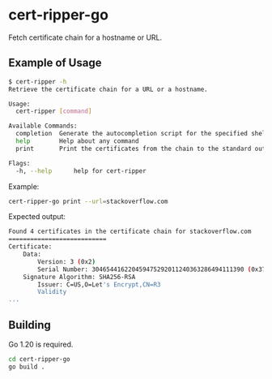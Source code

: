 # cert-ripper-go

Fetch certificate chain for a hostname or URL.

## Example of Usage

```bash
$ cert-ripper -h
Retrieve the certificate chain for a URL or a hostname.

Usage:
  cert-ripper [command]

Available Commands:
  completion  Generate the autocompletion script for the specified shell
  help        Help about any command
  print       Print the certificates from the chain to the standard output.

Flags:
  -h, --help      help for cert-ripper
```

Example:

```bash
cert-ripper-go print --url=stackoverflow.com
```

Expected output:

```bash
Found 4 certificates in the certificate chain for stackoverflow.com 
===========================
Certificate:
    Data:
        Version: 3 (0x2)
        Serial Number: 304654416220459475292011240363286494111390 (0x37f4c8249f4024f228c33cba3198752e69e)
    Signature Algorithm: SHA256-RSA
        Issuer: C=US,O=Let's Encrypt,CN=R3
        Validity
...
```

## Building

Go 1.20 is required.

```bash
cd cert-ripper-go
go build .
```